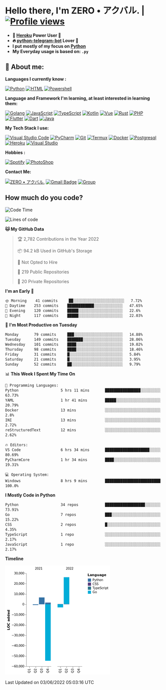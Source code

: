 # **Hello there**, I'm ZERO • アクバル. | [![Profile views](https://gpvc.arturio.dev/Ryomen-Sukuna)](https://github.com/Ryomen-Sukuna)

- **🐋 [Heroku](https://heroku.com) Power User 💪**
- **🔥 [python-telegram-bot](https://github.com/python-telegram-bot/python-telegram-bot) Lover 💖**
- **I put mostly of my focus on [Python](https://python.org)**
- **My Everyday usage is based on: `.py`**

## 👦 **About me**:

**Languages I currently know :**

[![Python](https://badges.aleen42.com/src/python.svg)](https://python.org)
[![HTML](https://img.shields.io/badge/-HTML-%232c3e50?style=flat&logo=php)](https://whatwg.org)
[![Powershell](https://img.shields.io/badge/-PowerShell-%232c3e50?style=flat&logo=powershell)](https://docs.microsoft.com/en-us/powershell)

**Language ​​and Framework I'm learning, at least interested in learning them:**

[![Golang](https://badges.aleen42.com/src/golang.svg)](https://golang.org)
[![JavaScript](https://badges.aleen42.com/src/javascript.svg)](https://nodejs.org)
[![TypeScript](https://badges.aleen42.com/src/typescript.svg)](https://www.typescriptlang.org)
[![Kotlin](https://badges.aleen42.com/src/kotlin.svg)](https://kotlinlang.org)
[![Vue](https://badges.aleen42.com/src/vue.svg)](https://vuejs.org)
[![Rust](https://img.shields.io/badge/-rust-%232c3e50?style=flat&logo=rust)](https://rust-lang.org)
[![PHP](https://img.shields.io/badge/-php-%232c3e50?style=flat&logo=php)](https://www.php.net)
[![Flutter](https://img.shields.io/badge/-flutter-%232c3e50?style=flat&logo=flutter)](https://flutter.dev)
[![Dart](https://img.shields.io/badge/-dart-%232c3e50?style=flat&logo=dart)](https://dart.dev)
[![Java](https://badges.aleen42.com/src/java.svg)](https://www.java.com/en)

**My Tech Stack I use:**

[![Visual Studio Code](https://badges.aleen42.com/src/visual_studio_code.svg)](https://code.visualstudio.com)
[![PyCharm](https://img.shields.io/badge/-pycharm-%23007ACC?style=flat&logo=pycharm&logoColor=black&color=black&labelColor=green)](https://www.jetbrains.com/pycharm)
[![Git](https://img.shields.io/badge/-Git-%23F05032?style=flat&logo=git&logoColor=%23ffffff)](https://git-scm.com)
[![Termux](https://img.shields.io/badge/-Termux-%232c3e50?style=flat&logo=typescript)](https://termux.com)
[![Docker](https://badges.aleen42.com/src/docker.svg)](https://www.docker.com/)
[![Postgresql](https://img.shields.io/badge/-Postgresql-%232c3e50?style=flat&logo=postgresql)](https://postgresql.org)
[![Heroku](https://img.shields.io/badge/-Heroku-purple?style=flat&logo=heroku)](https://heroku.com)
[![Visual Studio](https://badges.aleen42.com/src/visual_studio.svg)](https://visualstudio.microsoft.com/)

**Hobbies :**

[![Spotify](https://badges.aleen42.com/src/spotify.svg)](https://spotify.com)
[![PhotoShop](https://badges.aleen42.com/src/photoshop.svg)](https://www.adobe.com/products/photoshop.html)

**Contact Me:**

[![ZERO • アクバル.](https://badges.aleen42.com/src/telegram.svg)](https://t.me/Anomaliii)
[![Gmail Badge](https://img.shields.io/badge/-ryomensukuna83@gmail.com-c14438?style=flat&logo=Gmail&logoColor=white)](https://ryomensukuna83@gmail.com)
[![Group](https://img.shields.io/badge/dynamic/json?logo=telegram&label=%40RandomAnimeIndonesia&labelColor=282c34&suffix=+members&color=2CA5E0&query=%24.data.totalSubs&url=https%3A%2F%2Fapi.spencerwoo.com%2Fsubstats%2F%3Fsource%3Dtelegram%26queryKey%3DGrup_Anime_Random&longCache=true%22)](https://t.me/Grup_Anime_Random)
 

## **How much do you code?**

<!--START_SECTION:waka-->
![Code Time](http://img.shields.io/badge/Code%20Time-205%20hrs%2026%20mins-blue)

![Lines of code](https://img.shields.io/badge/From%20Hello%20World%20I%27ve%20Written--23%20Thousand%20lines%20of%20code-blue)

**🐱 My GitHub Data** 

> 🏆 2,782 Contributions in the Year 2022
 > 
> 📦 94.2 kB Used in GitHub's Storage 
 > 
> 🚫 Not Opted to Hire
 > 
> 📜 219 Public Repositories 
 > 
> 🔑 20 Private Repositories  
 > 
**I'm an Early 🐤** 

```text
🌞 Morning    41 commits     ██░░░░░░░░░░░░░░░░░░░░░░░   7.72% 
🌆 Daytime    253 commits    ████████████░░░░░░░░░░░░░   47.65% 
🌃 Evening    120 commits    █████░░░░░░░░░░░░░░░░░░░░   22.6% 
🌙 Night      117 commits    █████░░░░░░░░░░░░░░░░░░░░   22.03%

```
📅 **I'm Most Productive on Tuesday** 

```text
Monday       79 commits     ███░░░░░░░░░░░░░░░░░░░░░░   14.88% 
Tuesday      149 commits    ███████░░░░░░░░░░░░░░░░░░   28.06% 
Wednesday    101 commits    ████░░░░░░░░░░░░░░░░░░░░░   19.02% 
Thursday     98 commits     ████░░░░░░░░░░░░░░░░░░░░░   18.46% 
Friday       31 commits     █░░░░░░░░░░░░░░░░░░░░░░░░   5.84% 
Saturday     21 commits     █░░░░░░░░░░░░░░░░░░░░░░░░   3.95% 
Sunday       52 commits     ██░░░░░░░░░░░░░░░░░░░░░░░   9.79%

```


📊 **This Week I Spent My Time On** 

```text
💬 Programming Languages: 
Python                   5 hrs 11 mins       ████████████████░░░░░░░░░   63.73% 
YAML                     1 hr 41 mins        █████░░░░░░░░░░░░░░░░░░░░   20.79% 
Docker                   13 mins             ░░░░░░░░░░░░░░░░░░░░░░░░░   2.8% 
INI                      13 mins             ░░░░░░░░░░░░░░░░░░░░░░░░░   2.72% 
reStructuredText         12 mins             ░░░░░░░░░░░░░░░░░░░░░░░░░   2.62%

🔥 Editors: 
VS Code                  6 hrs 34 mins       ████████████████████░░░░░   80.69% 
PyCharmCore              1 hr 34 mins        ████░░░░░░░░░░░░░░░░░░░░░   19.31%

💻 Operating System: 
Windows                  8 hrs 9 mins        █████████████████████████   100.0%

```

**I Mostly Code in Python** 

```text
Python                   34 repos            ██████████████████░░░░░░░   73.91% 
Go                       7 repos             ███░░░░░░░░░░░░░░░░░░░░░░   15.22% 
CSS                      2 repos             █░░░░░░░░░░░░░░░░░░░░░░░░   4.35% 
TypeScript               1 repo              ░░░░░░░░░░░░░░░░░░░░░░░░░   2.17% 
JavaScript               1 repo              ░░░░░░░░░░░░░░░░░░░░░░░░░   2.17%

```


**Timeline**

![Chart not found](https://raw.githubusercontent.com/Ryomen-Sukuna/Ryomen-Sukuna/master/charts/bar_graph.png) 


 Last Updated on 03/06/2022 05:03:16 UTC
<!--END_SECTION:waka-->
